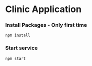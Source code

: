 # Clinic Application

### Install Packages -  Only first time
```
npm install
```

### Start service
```
npm start
```